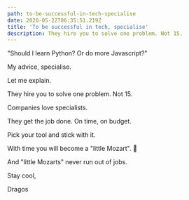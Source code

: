 ```yaml
---
path: to-be-successful-in-tech-specialise
date: 2020-05-22T06:35:51.219Z
title: 'To be successful in tech, specialise'
description: They hire you to solve one problem. Not 15.
---
```

"Should I learn Python? Or do more Javascript?"

My advice, specialise.

Let me explain.

They hire you to solve one problem. Not 15.

Companies love specialists.

They get the job done. On time, on budget.

Pick your tool and stick with it.

With time you will become a "little Mozart". 🎼

And "little Mozarts" never run out of jobs.





Stay cool,

Dragos
